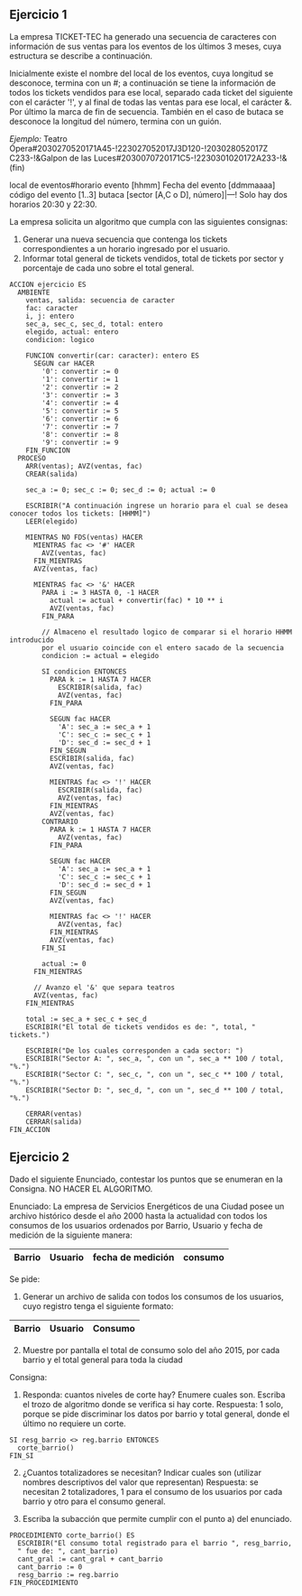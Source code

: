 ## Ejercicio 1
La empresa TICKET-TEC ha generado una secuencia de caracteres con información
de sus ventas para los eventos de los últimos 3 meses, cuya estructura se describe
a continuación.

Inicialmente existe el nombre del local de los eventos, cuya longitud se desconoce,
termina con un #; a continuación se tiene la información de todos los tickets vendidos
para ese local, separado cada ticket del siguiente con el carácter '!', y al final de
todas las ventas para ese local, el carácter &. Por último la marca de fin de secuencia.
También en el caso de butaca se desconoce la longitud del número, termina con un guión.

*Ejemplo:*
Teatro Ópera#2030270520171A45-!223027052017J3D120-!203028052017Z C233-!&Galpon de las Luces#2030070720171C5-!2230301020172A233-!&(fin)

local de eventos#horario evento [hhmm] Fecha del evento [ddmmaaaa] código del evento [1..3] butaca [sector [A,C o D], número]|—!
Solo hay dos horarios 20:30 y 22:30.

La empresa solicita un algoritmo que cumpla con las siguientes consignas:
1. Generar una nueva secuencia que contenga los tickets correspondientes a un horario ingresado por el usuario.
2. Informar total general de tickets vendidos, total de tickets por sector y porcentaje de cada uno sobre el total general.

```
ACCION ejercicio ES
  AMBIENTE
    ventas, salida: secuencia de caracter
    fac: caracter
    i, j: entero
    sec_a, sec_c, sec_d, total: entero
    elegido, actual: entero
    condicion: logico

    FUNCION convertir(car: caracter): entero ES
      SEGUN car HACER
        '0': convertir := 0
        '1': convertir := 1
        '2': convertir := 2
        '3': convertir := 3
        '4': convertir := 4
        '5': convertir := 5
        '6': convertir := 6
        '7': convertir := 7
        '8': convertir := 8
        '9': convertir := 9
    FIN_FUNCION
  PROCESO
    ARR(ventas); AVZ(ventas, fac)
    CREAR(salida)

    sec_a := 0; sec_c := 0; sec_d := 0; actual := 0

    ESCRIBIR("A continuación ingrese un horario para el cual se desea conocer todos los tickets: [HHMM]")
    LEER(elegido)

    MIENTRAS NO FDS(ventas) HACER
      MIENTRAS fac <> '#' HACER
        AVZ(ventas, fac)
      FIN_MIENTRAS
      AVZ(ventas, fac)

      MIENTRAS fac <> '&' HACER
        PARA i := 3 HASTA 0, -1 HACER
          actual := actual + convertir(fac) * 10 ** i
          AVZ(ventas, fac)
        FIN_PARA

        // Almaceno el resultado logico de comparar si el horario HHMM introducido
        por el usuario coincide con el entero sacado de la secuencia
        condicion := actual = elegido

        SI condicion ENTONCES
          PARA k := 1 HASTA 7 HACER
            ESCRIBIR(salida, fac)
            AVZ(ventas, fac)
          FIN_PARA

          SEGUN fac HACER
            'A': sec_a := sec_a + 1
            'C': sec_c := sec_c + 1
            'D': sec_d := sec_d + 1
          FIN_SEGUN
          ESCRIBIR(salida, fac)
          AVZ(ventas, fac)

          MIENTRAS fac <> '!' HACER
            ESCRIBIR(salida, fac)
            AVZ(ventas, fac)
          FIN_MIENTRAS
          AVZ(ventas, fac)
        CONTRARIO
          PARA k := 1 HASTA 7 HACER
            AVZ(ventas, fac)
          FIN_PARA

          SEGUN fac HACER
            'A': sec_a := sec_a + 1
            'C': sec_c := sec_c + 1
            'D': sec_d := sec_d + 1
          FIN_SEGUN
          AVZ(ventas, fac)

          MIENTRAS fac <> '!' HACER
            AVZ(ventas, fac)
          FIN_MIENTRAS
          AVZ(ventas, fac)
        FIN_SI

        actual := 0
      FIN_MIENTRAS

      // Avanzo el '&' que separa teatros
      AVZ(ventas, fac)
    FIN_MIENTRAS

    total := sec_a + sec_c + sec_d
    ESCRIBIR("El total de tickets vendidos es de: ", total, " tickets.")

    ESCRIBIR("De los cuales corresponden a cada sector: ")
    ESCRIBIR("Sector A: ", sec_a, ", con un ", sec_a ** 100 / total, "%.")
    ESCRIBIR("Sector C: ", sec_c, ", con un ", sec_c ** 100 / total, "%.")
    ESCRIBIR("Sector D: ", sec_d, ", con un ", sec_d ** 100 / total, "%.")

    CERRAR(ventas)
    CERRAR(salida)
FIN_ACCION
```

## Ejercicio 2

Dado el siguiente Enunciado, contestar los puntos que se enumeran en la Consigna. NO HACER EL ALGORITMO.

Enunciado:
La empresa de Servicios Energéticos de una Ciudad posee un archivo histórico desde el año 2000 hasta la actualidad
con todos los consumos de los usuarios ordenados por Barrio, Usuario y fecha de medición de la siguiente manera:

| Barrio | Usuario | fecha de medición | consumo |
|--------|---------|-------------------|---------|

Se pide:
1. Generar un archivo de salida con todos los consumos de los usuarios, cuyo registro tenga el siguiente formato:

| Barrio | Usuario | Consumo |
|--------|---------|---------|

2. Muestre por pantalla el total de consumo solo del año 2015, por cada barrio y el total general para toda la ciudad

Consigna:
1. Responda: cuantos niveles de corte hay? Enumere cuales son. Escriba el trozo de algoritmo donde se verifica si hay corte.
Respuesta: 1 solo, porque se pide discriminar los datos por barrio y total general, donde el último no requiere un corte.

```
SI resg_barrio <> reg.barrio ENTONCES
  corte_barrio()
FIN_SI
```

2. ¿Cuantos totalizadores se necesitan? Indicar cuales son (utilizar nombres descriptivos del valor que representan)
Respuesta: se necesitan 2 totalizadores, 1 para el consumo de los usuarios por cada barrio y otro para el consumo general.

3. Escriba la subacción que permite cumplir con el punto a) del enunciado.
```
PROCEDIMIENTO corte_barrio() ES
  ESCRIBIR("El consumo total registrado para el barrio ", resg_barrio,
  " fue de: ", cant_barrio)
  cant_gral := cant_gral + cant_barrio
  cant_barrio := 0
  resg_barrio := reg.barrio
FIN_PROCEDIMIENTO
```
